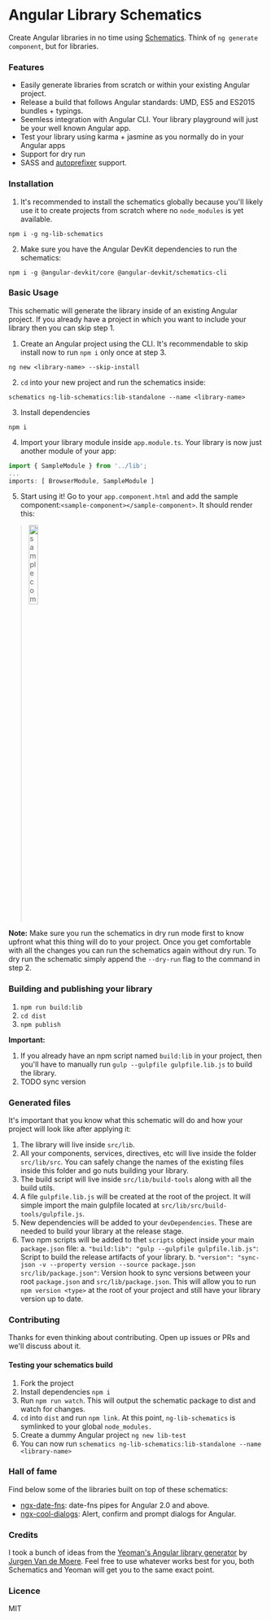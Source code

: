 # Angular Library Schematics

Create Angular libraries in no time using [Schematics](https://github.com/angular/devkit). Think of `ng generate component`, but for libraries.

### Features
* Easily generate libraries from scratch or within your existing Angular project. 
* Release a build that follows Angular standards: UMD, ES5 and ES2015 bundles + typings.
* Seemless integration with Angular CLI. Your library playground will just be your well known Angular app.
* Test your library using karma + jasmine as you normally do in your Angular apps
* Support for dry run
* SASS and [autoprefixer](https://github.com/postcss/autoprefixer) support.

### Installation
1. It's recommended to install the schematics globally because you'll likely use it to create projects from scratch where no `node_modules` is yet available.
```
npm i -g ng-lib-schematics
```

2. Make sure you have the Angular DevKit dependencies to run the schematics:
```
npm i -g @angular-devkit/core @angular-devkit/schematics-cli
```
 
### Basic Usage

This schematic will generate the library inside of an existing Angular project. If you already have a project in which you want to include your library then you can skip step 1.

1. Create an Angular project using the CLI. It's recommendable to skip install now to run `npm i` only once at step 3.
```
ng new <library-name> --skip-install
```

2. `cd` into your new project and run the schematics inside:
```
schematics ng-lib-schematics:lib-standalone --name <library-name>
```

3. Install dependencies
```
npm i
```

4. Import your library module inside `app.module.ts`. Your library is now just another module of your app:
```typescript
import { SampleModule } from '../lib';
...
imports: [ BrowserModule, SampleModule ]
```

5. Start using it! Go to your `app.component.html` and add the sample component:`<sample-component></sample-component>`. It should render this:
> <img src="https://image.ibb.co/ccwCXc/screenshot_localhost_4200_2018_02_26_10_59_58.png" alt="sample component rendering" width="20%">

**Note:** Make sure you run the schematics in dry run mode first to know upfront what this thing will do to your project. Once you get comfortable with all the changes you can run the schematics again without dry run. To dry run the schematic simply append the `--dry-run` flag to the command in step 2.

### Building and publishing your library

1. `npm run build:lib` 
2. `cd dist`
3. `npm publish`

**Important:** 
1. If you already have an npm script named `build:lib` in your project, then you'll have to manually run `gulp --gulpfile gulpfile.lib.js` to build the library.
2. TODO sync version

### Generated files

It's important that you know what this schematic will do and how your project will look like after applying it:

1. The library will live inside `src/lib`.
2. All your components, services, directives, etc will live inside the folder `src/lib/src`. You can safely change the names of the existing files inside this folder and go nuts building your library.
3. The build script will live inside `src/lib/build-tools` along with all the build utils.
4. A file `gulpfile.lib.js` will be created at the root of the project. It will simple import the main gulpfile located at `src/lib/src/build-tools/gulpfile.js`.
5. New dependencies will be added to your `devDependencies`. These are needed to build your library at the release stage.
6. Two npm scripts will be added to thet `scripts` object inside your main `package.json` file:
  a. `"build:lib": "gulp --gulpfile gulpfile.lib.js"`: Script to build the release artifacts of your library.
  b. `"version": "sync-json -v --property version --source package.json src/lib/package.json"`: Version hook to sync versions between your root `package.json` and `src/lib/package.json`. This will allow you to run `npm version <type>` at the root of your project and still have your library version up to date.

### Contributing

Thanks for even thinking about contributing. Open up issues or PRs and we'll discuss about it.

#### Testing your schematics build

1. Fork the project
2. Install dependencies `npm i`
3. Run `npm run watch`. This will output the schematic package to dist and watch for changes.
4. `cd` into `dist` and run `npm link`. At this point, `ng-lib-schematics` is symlinked to your global `node_modules.`
5. Create a dummy Angular project `ng new lib-test`
6. You can now run `schematics ng-lib-schematics:lib-standalone --name <library-name>`

### Hall of fame

Find below some of the libraries built on top of these schematics:

- [ngx-date-fns](https://github.com/joanllenas/ngx-date-fns): date-fns pipes for Angular 2.0 and above.
- [ngx-cool-dialogs](https://github.com/caroso1222/ngx-cool-dialogs): Alert, confirm and prompt dialogs for Angular.

### Credits

I took a bunch of ideas from the [Yeoman's Angular library generator](https://github.com/jvandemo/generator-angular2-library) by [Jurgen Van de Moere](https://twitter.com/jvandemo). Feel free to use whatever works best for you, both Schematics and Yeoman will get you to the same exact point.

### Licence

MIT
